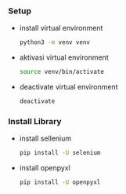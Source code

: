 ### Setup
- install virtual environment
    ```bash
    python3 -m venv venv
    ```
- aktivasi virtual environment
    ```bash
    source venv/bin/activate
    ```
- deactivate virtual environment
    ```bash
    deactivate
    ```
### Install Library
- install sellenium 
    ```bash
    pip install -U selenium
    ```
- install openpyxl
    ```bash
    pip install -U openpyxl
    ```
